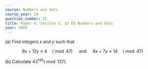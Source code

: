 ```yaml
---
course: Numbers and Sets
course_year: IA
question_number: 25
title: Paper 4, Section I, $2 E$ Numbers and Sets
year: 2009
---
```




(a) Find integers $x$ and $y$ such that

$$9 x+12 y \equiv 4 \quad(\bmod 47) \quad \text { and } \quad 6 x+7 y \equiv 14 \quad(\bmod 47)$$

(b) Calculate $43^{135}(\bmod 137)$.